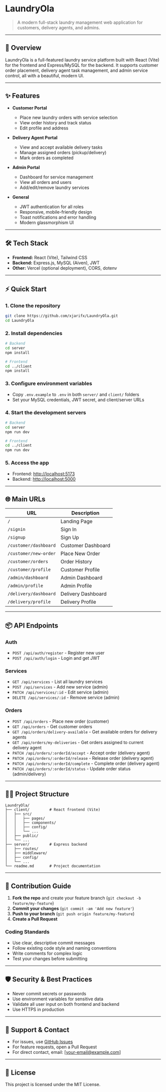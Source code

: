 # LaundryOla

> A modern full-stack laundry management web application for customers, delivery agents, and admins.

---

## 🚀 Overview

LaundryOla is a full-featured laundry service platform built with React (Vite) for the frontend and Express/MySQL for the backend. It supports customer order placement, delivery agent task management, and admin service control, all with a beautiful, modern UI.

---

## ✨ Features

- **Customer Portal**

  - Place new laundry orders with service selection
  - View order history and track status
  - Edit profile and address

- **Delivery Agent Portal**

  - View and accept available delivery tasks
  - Manage assigned orders (pickup/delivery)
  - Mark orders as completed

- **Admin Portal**

  - Dashboard for service management
  - View all orders and users
  - Add/edit/remove laundry services

- **General**
  - JWT authentication for all roles
  - Responsive, mobile-friendly design
  - Toast notifications and error handling
  - Modern glassmorphism UI

---

## 🛠️ Tech Stack

- **Frontend:** React (Vite), Tailwind CSS
- **Backend:** Express.js, MySQL (Aiven), JWT
- **Other:** Vercel (optional deployment), CORS, dotenv

---

## ⚡ Quick Start

### 1. Clone the repository

```bash
git clone https://github.com/xjarifx/LaundryOla.git
cd LaundryOla
```

### 2. Install dependencies

```bash
# Backend
cd server
npm install

# Frontend
cd ../client
npm install
```

### 3. Configure environment variables

- Copy `.env.example` to `.env` in both `server/` and `client/` folders
- Set your MySQL credentials, JWT secret, and client/server URLs

### 4. Start the development servers

```bash
# Backend
cd server
npm run dev

# Frontend
cd ../client
npm run dev
```

### 5. Access the app

- Frontend: [http://localhost:5173](http://localhost:5173)
- Backend: [http://localhost:5000](http://localhost:5000)

---

## 🌐 Main URLs

| URL                   | Description        |
| --------------------- | ------------------ |
| `/`                   | Landing Page       |
| `/signin`             | Sign In            |
| `/signup`             | Sign Up            |
| `/customer/dashboard` | Customer Dashboard |
| `/customer/new-order` | Place New Order    |
| `/customer/orders`    | Order History      |
| `/customer/profile`   | Customer Profile   |
| `/admin/dashboard`    | Admin Dashboard    |
| `/admin/profile`      | Admin Profile      |
| `/delivery/dashboard` | Delivery Dashboard |
| `/delivery/profile`   | Delivery Profile   |

---

## 📦 API Endpoints

### Auth

- `POST /api/auth/register` - Register new user
- `POST /api/auth/login` - Login and get JWT

### Services

- `GET /api/services` - List all laundry services
- `POST /api/services` - Add new service (admin)
- `PATCH /api/services/:id` - Edit service (admin)
- `DELETE /api/services/:id` - Remove service (admin)

### Orders

- `POST /api/orders` - Place new order (customer)
- `GET /api/orders` - Get customer orders
- `GET /api/orders/delivery-available` - Get available orders for delivery agents
- `GET /api/orders/my-deliveries` - Get orders assigned to current delivery agent
- `PATCH /api/orders/:orderId/accept` - Accept order (delivery agent)
- `PATCH /api/orders/:orderId/release` - Release order (delivery agent)
- `PATCH /api/orders/:orderId/complete` - Complete order (delivery agent)
- `PATCH /api/orders/:orderId/status` - Update order status (admin/delivery)

---

## 🧑‍💻 Project Structure

```
LaundryOla/
├── client/         # React frontend (Vite)
│   ├── src/
│   │   ├── pages/
│   │   ├── components/
│   │   ├── config/
│   │   └── ...
│   ├── public/
│   └── ...
├── server/         # Express backend
│   ├── routes/
│   ├── middleware/
│   ├── config/
│   └── ...
└── readme.md       # Project documentation
```

---

## 📝 Contribution Guide

1. **Fork the repo** and create your feature branch (`git checkout -b feature/my-feature`)
2. **Commit your changes** (`git commit -am 'Add new feature'`)
3. **Push to your branch** (`git push origin feature/my-feature`)
4. **Create a Pull Request**

### Coding Standards

- Use clear, descriptive commit messages
- Follow existing code style and naming conventions
- Write comments for complex logic
- Test your changes before submitting

---

## 🛡️ Security & Best Practices

- Never commit secrets or passwords
- Use environment variables for sensitive data
- Validate all user input on both frontend and backend
- Use HTTPS in production

---

## 💬 Support & Contact

- For issues, use [GitHub Issues](https://github.com/xjarifx/LaundryOla/issues)
- For feature requests, open a Pull Request
- For direct contact, email: [your-email@example.com]

---

## 📄 License

This project is licensed under the MIT License.
